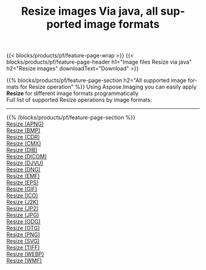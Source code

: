 ﻿---
title: Resize images Via java, all supported image formats 
weight: 3920
url: /java/resize 
lang: en
langdirlevel: 2
locales: zh-hans,ja,it,ru,de,es,fr,nl,id,lt,pl,pt,vi,tr,ko,zh-hant,ar,hi,th,sv,cs,uk,he
description: Using Aspose.Imaging you can easily Resize images Via java
---

{{< blocks/products/pf/feature-page-wrap >}}
{{< blocks/products/pf/feature-page-header h1="Image files Resize via java" h2="Resize images" downloadText="Download" >}}


{{% blocks/products/pf/feature-page-section  h2="All supported image formats for Resize operation" %}}
Using Aspose.Imaging you can easily apply **Resize** for different image formats programmatically
<br/>
Full list of supported Resize operations by image formats:
<hr/>
{{% /blocks/products/pf/feature-page-section %}}
<div class="container-fluid productfamilypage bg-gray">
    <div class="convertypes bg-gray agp-content section">
        <div class="container">
		<div class="row other-converters">
		    <div class='col-md-2 other-converter remove-lp remove-rp'><a href="/imaging/java/resize/apng" >Resize (APNG)</a></div><div class='col-md-2 other-converter remove-lp remove-rp'><a href="/imaging/java/resize/bmp" >Resize (BMP)</a></div><div class='col-md-2 other-converter remove-lp remove-rp'><a href="/imaging/java/resize/cdr" >Resize (CDR)</a></div><div class='col-md-2 other-converter remove-lp remove-rp'><a href="/imaging/java/resize/cmx" >Resize (CMX)</a></div><div class='col-md-2 other-converter remove-lp remove-rp'><a href="/imaging/java/resize/dib" >Resize (DIB)</a></div><div class='col-md-2 other-converter remove-lp remove-rp'><a href="/imaging/java/resize/dicom" >Resize (DICOM)</a></div><div class='col-md-2 other-converter remove-lp remove-rp'><a href="/imaging/java/resize/djvu" >Resize (DJVU)</a></div><div class='col-md-2 other-converter remove-lp remove-rp'><a href="/imaging/java/resize/dng" >Resize (DNG)</a></div><div class='col-md-2 other-converter remove-lp remove-rp'><a href="/imaging/java/resize/emf" >Resize (EMF)</a></div><div class='col-md-2 other-converter remove-lp remove-rp'><a href="/imaging/java/resize/eps" >Resize (EPS)</a></div><div class='col-md-2 other-converter remove-lp remove-rp'><a href="/imaging/java/resize/gif" >Resize (GIF)</a></div><div class='col-md-2 other-converter remove-lp remove-rp'><a href="/imaging/java/resize/ico" >Resize (ICO)</a></div><div class='col-md-2 other-converter remove-lp remove-rp'><a href="/imaging/java/resize/j2k" >Resize (J2K)</a></div><div class='col-md-2 other-converter remove-lp remove-rp'><a href="/imaging/java/resize/jp2" >Resize (JP2)</a></div><div class='col-md-2 other-converter remove-lp remove-rp'><a href="/imaging/java/resize/jpg" >Resize (JPG)</a></div><div class='col-md-2 other-converter remove-lp remove-rp'><a href="/imaging/java/resize/odg" >Resize (ODG)</a></div><div class='col-md-2 other-converter remove-lp remove-rp'><a href="/imaging/java/resize/otg" >Resize (OTG)</a></div><div class='col-md-2 other-converter remove-lp remove-rp'><a href="/imaging/java/resize/png" >Resize (PNG)</a></div><div class='col-md-2 other-converter remove-lp remove-rp'><a href="/imaging/java/resize/svg" >Resize (SVG)</a></div><div class='col-md-2 other-converter remove-lp remove-rp'><a href="/imaging/java/resize/tiff" >Resize (TIFF)</a></div><div class='col-md-2 other-converter remove-lp remove-rp'><a href="/imaging/java/resize/webp" >Resize (WEBP)</a></div><div class='col-md-2 other-converter remove-lp remove-rp'><a href="/imaging/java/resize/wmf" >Resize (WMF)</a></div>
                </div>
        </div>
    </div>
</div>
<br/>
